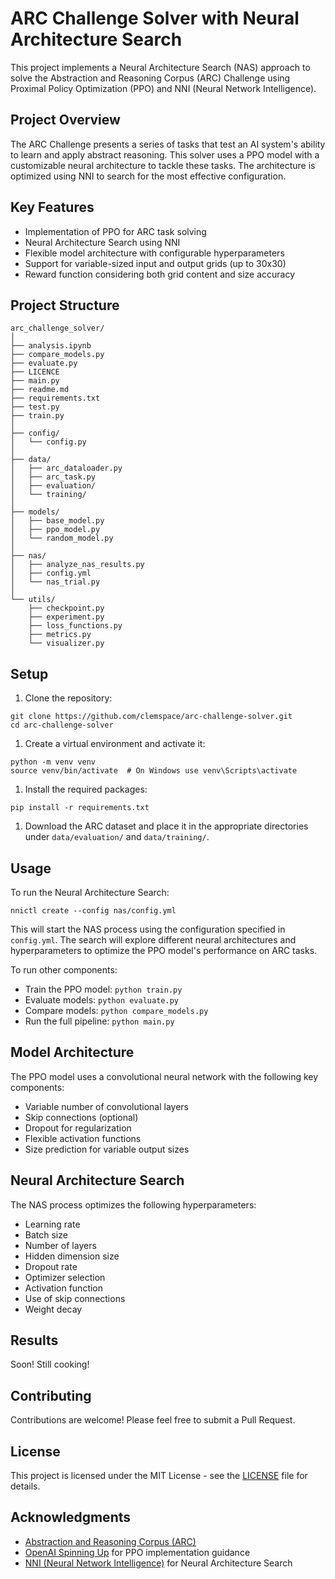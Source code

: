 # ARC Challenge Solver with Neural Architecture Search

This project implements a Neural Architecture Search (NAS) approach to solve the Abstraction and Reasoning Corpus (ARC) Challenge using Proximal Policy Optimization (PPO) and NNI (Neural Network Intelligence).

## Project Overview

The ARC Challenge presents a series of tasks that test an AI system's ability to learn and apply abstract reasoning. This solver uses a PPO model with a customizable neural architecture to tackle these tasks. The architecture is optimized using NNI to search for the most effective configuration.

## Key Features

- Implementation of PPO for ARC task solving
- Neural Architecture Search using NNI
- Flexible model architecture with configurable hyperparameters
- Support for variable-sized input and output grids (up to 30x30)
- Reward function considering both grid content and size accuracy

## Project Structure
```
arc_challenge_solver/
│
├── analysis.ipynb
├── compare_models.py
├── evaluate.py
├── LICENCE
├── main.py
├── readme.md
├── requirements.txt
├── test.py
├── train.py
│
├── config/
│   └── config.py
│
├── data/
│   ├── arc_dataloader.py
│   ├── arc_task.py
│   ├── evaluation/
│   └── training/
│
├── models/
│   ├── base_model.py
│   ├── ppo_model.py
│   └── random_model.py
│
├── nas/
│   ├── analyze_nas_results.py
│   ├── config.yml
│   └── nas_trial.py
│
└── utils/
    ├── checkpoint.py
    ├── experiment.py
    ├── loss_functions.py
    ├── metrics.py
    └── visualizer.py
```
## Setup

1. Clone the repository:
```   
git clone https://github.com/clemspace/arc-challenge-solver.git
cd arc-challenge-solver
```
1. Create a virtual environment and activate it:
```   
python -m venv venv
source venv/bin/activate  # On Windows use venv\Scripts\activate
```
1. Install the required packages:
```   
pip install -r requirements.txt
```
1. Download the ARC dataset and place it in the appropriate directories under `data/evaluation/` and `data/training/`.

## Usage

To run the Neural Architecture Search:
```
nnictl create --config nas/config.yml
```
This will start the NAS process using the configuration specified in `config.yml`. The search will explore different neural architectures and hyperparameters to optimize the PPO model's performance on ARC tasks.

To run other components:

- Train the PPO model: `python train.py`
- Evaluate models: `python evaluate.py`
- Compare models: `python compare_models.py`
- Run the full pipeline: `python main.py`

## Model Architecture

The PPO model uses a convolutional neural network with the following key components:

- Variable number of convolutional layers
- Skip connections (optional)
- Dropout for regularization
- Flexible activation functions
- Size prediction for variable output sizes

## Neural Architecture Search

The NAS process optimizes the following hyperparameters:

- Learning rate
- Batch size
- Number of layers
- Hidden dimension size
- Dropout rate
- Optimizer selection
- Activation function
- Use of skip connections
- Weight decay

## Results

Soon! Still cooking!

## Contributing

Contributions are welcome! Please feel free to submit a Pull Request.

## License

This project is licensed under the MIT License - see the [LICENSE](LICENSE) file for details.

## Acknowledgments

- [Abstraction and Reasoning Corpus (ARC)](https://github.com/fchollet/ARC)
- [OpenAI Spinning Up](https://spinningup.openai.com/) for PPO implementation guidance
- [NNI (Neural Network Intelligence)](https://github.com/microsoft/nni) for Neural Architecture Search